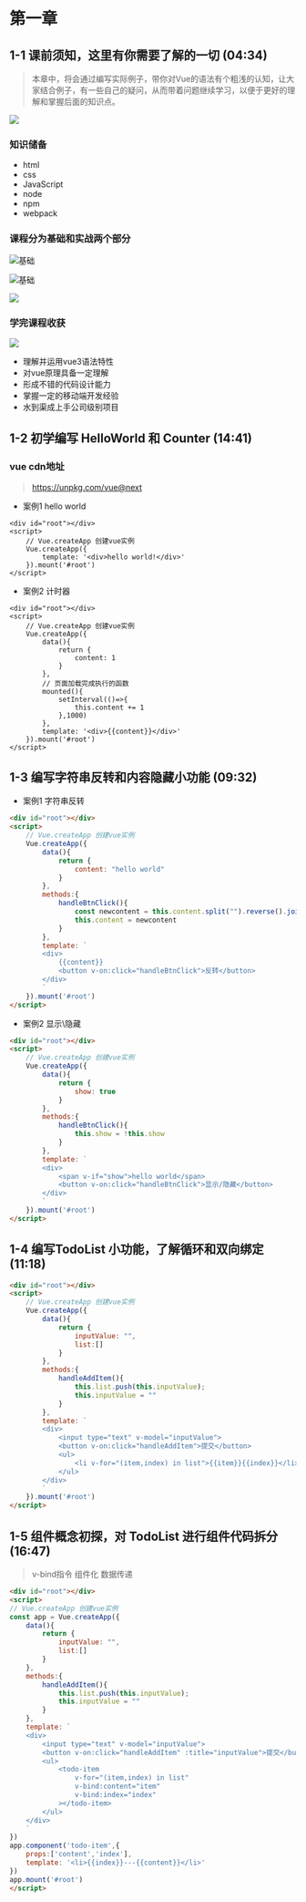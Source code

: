 # 第一章

##  1-1 课前须知，这里有你需要了解的一切 (04:34)

> 本章中，将会通过编写实际例子，带你对Vue的语法有个粗浅的认知，让大家结合例子，有一些自己的疑问，从而带着问题继续学习，以便于更好的理解和掌握后面的知识点。


![](media/16163325593577/16163335037760.jpg)


### 知识储备

* html
* css
* JavaScript
* node
* npm
* webpack

### 课程分为**基础**和**实战**两个部分

![基础](media/16163325593577/16163341231589.jpg)

![基础](media/16163325593577/16163342090867.jpg)

![](media/16163325593577/16163342596486.jpg)

### 学完课程收获

![](media/16163325593577/16163344132129.jpg)

* 理解并运用vue3语法特性
* 对vue原理具备一定理解
* 形成不错的代码设计能力
* 掌握一定的移动端开发经验
* 水到渠成上手公司级别项目




## 1-2 初学编写 HelloWorld 和 Counter (14:41)


### vue cdn地址

> https://unpkg.com/vue@next


* 案例1 hello world

```hmtl
<div id="root"></div>
<script>
    // Vue.createApp 创建vue实例
    Vue.createApp({
        template: '<div>hello world!</div>'
    }).mount('#root')
</script>
```


* 案例2 计时器

```hmtl
<div id="root"></div>
<script>
    // Vue.createApp 创建vue实例
    Vue.createApp({
        data(){
            return {
                content: 1
            }
        },
        // 页面加载完成执行的函数
        mounted(){
            setInterval(()=>{
                this.content += 1
            },1000)
        },
        template: '<div>{{content}}</div>'
    }).mount('#root')
</script>
```



## 1-3 编写字符串反转和内容隐藏小功能 (09:32)

* 案例1 字符串反转

```html
<div id="root"></div>
<script>
    // Vue.createApp 创建vue实例
    Vue.createApp({
        data(){
            return {
                content: "hello world"
            }
        },
        methods:{
            handleBtnClick(){
                const newcontent = this.content.split("").reverse().join("");
                this.content = newcontent
            }
        },
        template: `
        <div>
            {{content}}
            <button v-on:click="handleBtnClick">反转</button>
        </div>
        `
    }).mount('#root')
</script>
```

* 案例2 显示\隐藏


```html
<div id="root"></div>
<script>
    // Vue.createApp 创建vue实例
    Vue.createApp({
        data(){
            return {
                show: true
            }
        },
        methods:{
            handleBtnClick(){
                this.show = !this.show
            }
        },
        template: `
        <div>
            <span v-if="show">hello world</span>
            <button v-on:click="handleBtnClick">显示/隐藏</button>
        </div>
        `
    }).mount('#root')
</script>
```




##  1-4 编写TodoList 小功能，了解循环和双向绑定 (11:18)


```html
<div id="root"></div>
<script>
    // Vue.createApp 创建vue实例
    Vue.createApp({
        data(){
            return {
                inputValue: "",
                list:[]
            }
        },
        methods:{
            handleAddItem(){
                this.list.push(this.inputValue);
                this.inputValue = ""
            }
        },
        template: `
        <div>
            <input type="text" v-model="inputValue">
            <button v-on:click="handleAddItem">提交</button>
            <ul>
                <li v-for="(item,index) in list">{{item}}{{index}}</li>
            </ul>
        </div>
        `
    }).mount('#root')
</script>
```





##  1-5 组件概念初探，对 TodoList 进行组件代码拆分 (16:47)

> v-bind指令
> 组件化
> 数据传递





```html
<div id="root"></div>
<script>
// Vue.createApp 创建vue实例
const app = Vue.createApp({
    data(){
        return {
            inputValue: "",
            list:[]
        }
    },
    methods:{
        handleAddItem(){
            this.list.push(this.inputValue);
            this.inputValue = ""
        }
    },
    template: `
    <div>
        <input type="text" v-model="inputValue">
        <button v-on:click="handleAddItem" :title="inputValue">提交</button>
        <ul>
            <todo-item 
                v-for="(item,index) in list"
                v-bind:content="item"
                v-bind:index="index"
            ></todo-item>
        </ul>
    </div>
    `
})
app.component('todo-item',{
    props:['content','index'],
    template: '<li>{{index}}---{{content}}</li>'
})
app.mount('#root')
</script>
```